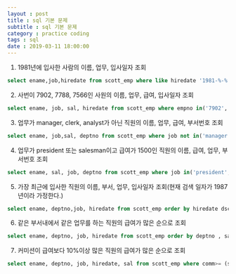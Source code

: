```yaml
---
layout : post
title : sql 기본 문제
subtitle : sql 기본 문제
category : practice coding
tags : sql
date : 2019-03-11 18:00:00
---
```


1. 1981년에 입사한 사람의 이름, 업무, 입사일자 조회
``` sql
select ename,job,hiredate from scott_emp where like hiredate '1981-%-%';
```
2. 사번이 7902, 7788, 7566인 사원의 이름, 업무, 급여,
입사일자 조회
``` sql
select ename, job, sal, hiredate from scott_emp where empno in('7902','7788'',7566')
```
3. 업무가 manager, clerk, analyst가 아닌 직원의 이름,
업무, 급여, 부서번호 조회
``` sql
select ename, job,sal, deptno from scott_emp where job not in('manager', 'clerk', 'analyst')
```

4. 업무가 president 또는 salesman이고 급여가 1500인
직원의 이름, 급여, 업무, 부서번호 조회
``` sql
select ename, sal, job, deptno from scott_emp where job in('president', 'salesman') and sal = '1500';
```
5. 가장 최근에 입사한 직원의 이름, 부서, 업무, 입사일자
조회(현재 검색 일자가 1987년이라 가정한다.)
``` sql
select ename, deptno,job, hiredate from scott_emp order by hiredate dsc
```
6. 같은 부서내에서 같은 업무를 하는 직원의 급여가
많은 순으로 조회
``` sql
select ename, deptno, job, hiredate from scott_emp order by deptno , sal desc;
```
7. 커미션이 급여보다 10%이상 많은 직원의 급여가 많은
순으로 조회
``` sql
select ename, deptno, job, hiredate, sal from scott_emp where comm>= (sal *1.1) order by sal desc;
```
